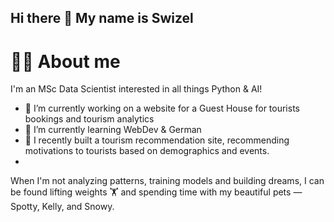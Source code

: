 ## Hi there 👋 My name is Swizel

# 🙋‍♂️ About me
I'm an MSc Data Scientist interested in all things Python & AI!

- 🔭 I’m currently working on a website for a Guest House for tourists bookings and tourism analytics
- 🌱 I’m currently learning WebDev & German
- 👯 I recently built a tourism recommendation site, recommending motivations to tourists based on demographics and events.
- </br>
When I'm not analyzing patterns, training models and building dreams, I can be found lifting weights 🏋️ and spending time with my beautiful pets — Spotty, Kelly, and Snowy.



<!--
**swizel012/swizel012** is a ✨ _special_ ✨ repository because its `README.md` (this file) appears on your GitHub profile.

Here are some ideas to get you started:

- 🔭 I’m currently working on ...
- 🌱 I’m currently learning ...
- 👯 I’m looking to collaborate on ...
- 🤔 I’m looking for help with ...
- 💬 Ask me about ...
- 📫 How to reach me: ...
- 😄 Pronouns: ...
- ⚡ Fun fact: ...
-->
